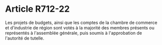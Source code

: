 # Article R712-22

<p>Les projets de budgets, ainsi que les comptes de la chambre de commerce et d'industrie de région sont votés à la majorité des membres présents ou représentés à l'assemblée générale, puis soumis à l'approbation de l'autorité de tutelle. </p>